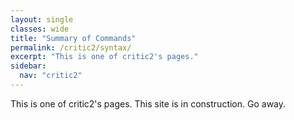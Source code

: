 ```yaml
---
layout: single
classes: wide
title: "Summary of Commands"
permalink: /critic2/syntax/
excerpt: "This is one of critic2's pages."
sidebar:
  nav: "critic2"
---
```


This is one of critic2's pages. This site is in construction. Go away.
